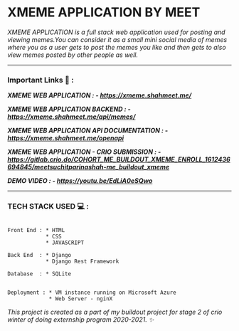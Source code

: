 XMEME APPLICATION BY MEET <a name="TOP"></a>
===================

*XMEME APPLICATION is a full stack web application used for posting and viewing memes.You can consider it as a small mini social media of memes where you as a user
gets to post the memes you like and then gets to also view memes posted by other people as well.*

- - - - 

### Important Links :link: : ###

***XMEME WEB APPLICATION : - https://xmeme.shahmeet.me/***

***XMEME WEB APPLICATION BACKEND : - https://xmeme.shahmeet.me/api/memes/***

***XMEME WEB APPLICATION API DOCUMENTATION : - https://xmeme.shahmeet.me/openapi***

***XMEME WEB APPLICATION - CRIO SUBMISSION : - https://gitlab.crio.do/COHORT_ME_BUILDOUT_XMEME_ENROLL_1612436694845/meetsuchitparinashah-me_buildout_xmeme***

***DEMO VIDEO : - https://youtu.be/EdLiA0eSQwo*** 

- - - - 

### TECH STACK USED :computer: : ###

~~~

Front End : * HTML
            * CSS
            * JAVASCRIPT
            
Back End  : * Django 
            * Django Rest Framework
            
Database  : * SQLite


Deployment : * VM instance running on Microsoft Azure
             * Web Server - nginX
 ~~~
             
 *This project is created as a part of my buildout project for stage 2 of crio winter of doing externship program 2020-2021. :sparkles:*














